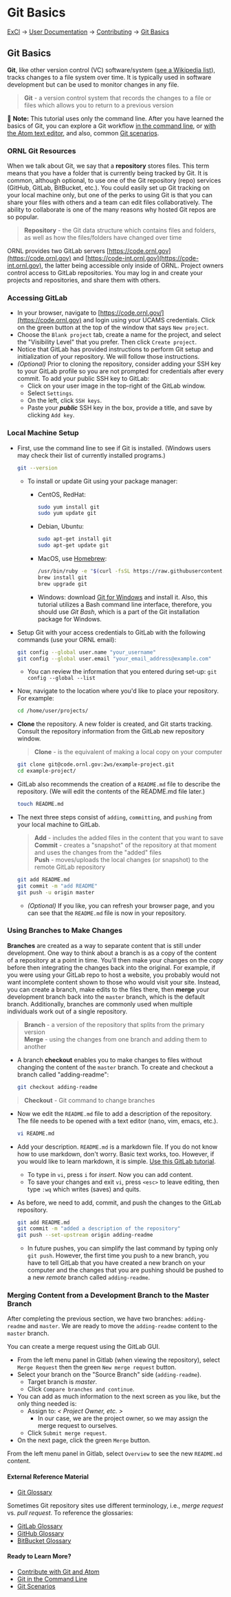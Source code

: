 # Git Basics

[ExCl](https://docs.excl.ornl.gov) → [User Documentation](../../) → [Contributing](https://github.com/ORNL-ExCL/excl-user-docs/tree/5b0a2bac08c6595857ffaa414e0a315a8fdfa27c/CONTRIBUTE.md) → [Git Basics](./)

## Git Basics

**Git**, like other version control (VC) software/system ([see a Wikipedia list](https://en.wikipedia.org/wiki/List_of_version_control_software)), tracks changes to a file system over time. It is typically used in software development but can be used to monitor changes in any file.

> **Git** - a version control system that records the changes to a file or files which allows you to return to a previous version

📝 **Note:** This tutorial uses only the command line. After you have learned the basics of Git, you can explore a Git workflow [in the command line](git-command-line.md), or [with the Atom text editor](git-workflow.md), and also, common [Git scenarios](git-scenarios.md).

### ORNL Git Resources

When we talk about Git, we say that a **repository** stores files. This term means that you have a folder that is currently being tracked by Git. It is common, although optional, to use one of the Git repository (repo) services (GitHub, GitLab, BitBucket, etc.). You could easily set up Git tracking on your local machine only, but one of the perks to using Git is that you can share your files with others and a team can edit files collaboratively. The ability to collaborate is one of the many reasons why hosted Git repos are so popular.

> **Repository** - the Git data structure which contains files and folders, as well as how the files/folders have changed over time

ORNL provides two GitLab servers [https://code.ornl.gov](https://code.ornl.gov) and [https://code-int.ornl.gov](https://code-int.ornl.gov), the latter being accessible only inside of ORNL. Project owners control access to GitLab repositories. You may log in and create your projects and repositories, and share them with others.

### Accessing GitLab

* In your browser, navigate to [https://code.ornl.gov/](https://code.ornl.gov) and login using your UCAMS credentials. Click on the green button at the top of the window that says `New project`.
* Choose the `Blank project` tab, create a name for the project, and select the "Visibility Level" that you prefer. Then click `Create project`.
* Notice that GitLab has provided instructions to perform Git setup and initialization of your repository. We will follow those instructions.
* _(Optional)_ Prior to cloning the repository, consider adding your SSH key to your GitLab profile so you are not prompted for credentials after every commit. To add your public SSH key to GitLab:
  * Click on your user image in the top-right of the GitLab window.
  * Select `Settings`.
  * On the left, click `SSH keys`.
  * Paste your _**public**_ SSH key in the box, provide a title, and save by clicking `Add key`.

### Local Machine Setup

*   First, use the command line to see if Git is installed. (Windows users may check their list of currently installed programs.)

    ```bash
    git --version
    ```

    * To install or update Git using your package manager:
      *   CentOS, RedHat:

          ```bash
          sudo yum install git
          sudo yum update git
          ```
      *   Debian, Ubuntu:

          ```bash
          sudo apt-get install git
          sudo apt-get update git
          ```
      *   MacOS, use [Homebrew](https://brew.sh):

          ```bash
          /usr/bin/ruby -e "$(curl -fsSL https://raw.githubusercontent.com/Homebrew/install/master/install)"
          brew install git
          brew upgrade git
          ```
      * Windows: download [Git for Windows](https://gitforwindows.org) and install it. Also, this tutorial utilizes a Bash command line interface, therefore, you should use _Git Bash_, which is a part of the Git installation package for Windows.
*   Setup Git with your access credentials to GitLab with the following commands (use your ORNL email):

    ```bash
    git config --global user.name "your_username"
    git config --global user.email "your_email_address@example.com"
    ```

    * You can review the information that you entered during set-up: `git config --global --list`
*   Now, navigate to the location where you'd like to place your repository. For example:

    ```bash
    cd /home/user/projects/
    ```
*   **Clone** the repository. A new folder is created, and Git starts tracking. Consult the repository information from the GitLab new repository window.

    > **Clone** - is the equivalent of making a local copy on your computer

    ```bash
    git clone git@code.ornl.gov:2ws/example-project.git
    cd example-project/
    ```
*   GitLab also recommends the creation of a `README.md` file to describe the repository. (We will edit the contents of the README.md file later.)

    ```bash
    touch README.md
    ```
*   The next three steps consist of `adding`, `committing`, and `pushing` from your local machine to GitLab.

    > **Add** - includes the added files in the content that you want to save\
    > **Commit** - creates a "snapshot" of the repository at that moment and uses the changes from the "added" files\
    > **Push** - moves/uploads the local changes (or snapshot) to the remote GitLab repository

    ```bash
    git add README.md
    git commit -m "add README"
    git push -u origin master
    ```

    * _(Optional)_ If you like, you can refresh your browser page, and you can see that the `README.md` file is now in your repository.

### Using Branches to Make Changes

**Branches** are created as a way to separate content that is still under development. One way to think about a branch is as a copy of the content of a repository at a point in time. You'll then make your changes on the _copy_ before then integrating the changes back into the original. For example, if you were using your GitLab repo to host a website, you probably would not want incomplete content shown to those who would visit your site. Instead, you can create a branch, make edits to the files there, then **merge** your development branch back into the `master` branch, which is the default branch. Additionally, branches are commonly used when multiple individuals work out of a single repository.

> **Branch** - a version of the repository that splits from the primary version\
> **Merge** - using the changes from one branch and adding them to another

*   A branch **checkout** enables you to make changes to files without changing the content of the `master` branch. To create and checkout a branch called "adding-readme":

    ```bash
    git checkout adding-readme
    ```

> **Checkout** - Git command to change branches

*   Now we edit the `README.md` file to add a description of the repository. The file needs to be opened with a text editor (nano, vim, emacs, etc.).

    ```bash
    vi README.md
    ```
* Add your description. `README.md` is a markdown file. If you do not know how to use markdown, don't worry. Basic text works, too. However, if you would like to learn markdown, it is simple. [Use this GitLab tutorial](https://docs.gitlab.com/ee/user/markdown.html#standard-markdown).
  * To type in `vi`, press `i` for _insert_. Now you can add content.
  * To save your changes and exit `vi`, press `<esc>` to leave editing, then type `:wq` which writes (saves) and quits.
*   As before, we need to add, commit, and push the changes to the GitLab repository.

    ```bash
    git add README.md
    git commit -m "added a description of the repository"
    git push --set-upstream origin adding-readme
    ```

    * In future pushes, you can simplify the last command by typing only `git push`. However, the first time you push to a new branch, you have to tell GitLab that you have created a new branch on your computer and the changes that you are pushing should be pushed to a new _remote_ branch called `adding-readme`.

### Merging Content from a Development Branch to the Master Branch

After completing the previous section, we have two branches: `adding-readme` and `master`. We are ready to move the `adding-readme` content to the `master` branch.

You can create a merge request using the GitLab GUI.

* From the left menu panel in Gitlab (when viewing the repository), select `Merge Request` then the green `New merge request` button.
* Select your branch on the "Source Branch" side (`adding-readme`).
  * Target branch is _master_.
  * Click `Compare branches and continue`.
* You can add as much information to the next screen as you like, but the only thing needed is:
  * Assign to: _< Project Owner, etc. >_
    * In our case, we are the project owner, so we may assign the merge request to ourselves.
  * Click `Submit merge request`.
* On the next page, click the green `Merge` button.

From the left menu panel in Gitlab, select `Overview` to see the new `README.md` content.

#### External Reference Material

* [Git Glossary](https://git-scm.com/docs/gitglossary)

Sometimes Git repository sites use different terminology, i.e., _merge request_ vs. _pull request_. To reference the glossaries:

* [GitLab Glossary](https://docs.gitlab.com/ee/university/glossary/)
* [GitHub Glossary](https://help.github.com/articles/github-glossary/)
* [BitBucket Glossary](https://www.atlassian.com/git/glossary/terminology)

#### Ready to Learn More?

* [Contribute with Git and Atom](git-workflow.md)
* [Git in the Command Line](git-command-line.md)
* [Git Scenarios](git-scenarios.md)
